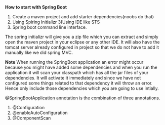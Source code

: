 **How to start with Spring Boot**

1) Create a maven project and add starter dependencies(noobs do that)
2) Using Spiring Initializr
3)Using IDE like STS
4) Spring boot command line interface.

The spring initializr will give you a zip file which you can extract and simply open the maven project in your eclipse or any other IDE.
It will also have the tomcat server already configured in project so that we do not have to add it manually like we did spring MVC.


**Note**
When running the SpringBoot application an error might occur because you might have added some dependencies and when you run the application it will scan your classpath
which has all the jar files of your dependencies. It will activate it immediately and since we have not configured some things related to that dependency it will throw
an error. Hence only include those dependencies which you are going to use intially.


@SpringBootApplication annotation is the combination of three annotations.
1) @Configuration
2) @enableAutoConfiguration
3) @ComponentScan



